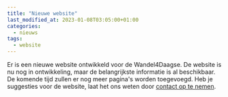 ```yaml
---
title: "Nieuwe website"
last_modified_at: 2023-01-08T03:05:00+01:00
categories:
  - nieuws
tags:
  - website
---
```


Er is een nieuwe website ontwikkeld voor de Wandel4Daagse. De website is nu nog in ontwikkeling, maar de belangrijkste informatie is al beschikbaar. De komende tijd zullen er nog meer pagina's worden toegevoegd. Heb je suggesties voor de website, laat het ons weten door [contact op te nemen](/contact).